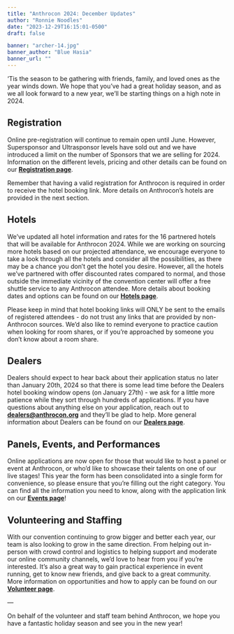 ```yaml
---
title: "Anthrocon 2024: December Updates"
author: "Ronnie Noodles"
date: "2023-12-29T16:15:01-0500"
draft: false

banner: "archer-14.jpg"
banner_author: "Blue Hasia"
banner_url: ""
---
```


‘Tis the season to be gathering with friends, family, and loved ones as the year winds down. We hope that you’ve had a great holiday season, and as we all look forward to a new year, we’ll be starting things on a high note in 2024.

## Registration

Online pre-registration will continue to remain open until June. However, Supersponsor and Ultrasponsor levels have sold out and we have introduced a limit on the number of Sponsors that we are selling for 2024. Information on the different levels, pricing and other details can be found on our [**Registration page**](/registration).

Remember that having a valid registration for Anthrocon is required in order to receive the hotel booking link. More details on Anthrocon’s hotels are provided in the next section.

## Hotels

We’ve updated all hotel information and rates for the 16 partnered hotels that will be available for Anthrocon 2024. While we are working on sourcing more hotels based on our projected attendance, we encourage everyone to take a look through all the hotels and consider all the possibilities, as there may be a chance you don’t get the hotel you desire. However, all the hotels we’ve partnered with offer discounted rates compared to normal, and those outside the immediate vicinity of the convention center will offer a free shuttle service to any Anthrocon attendee. More details about booking dates and options can be found on our [**Hotels page**](/hotel).

Please keep in mind that hotel booking links will ONLY be sent to the emails of registered attendees - do not trust any links that are provided by non-Anthrocon sources. We’d also like to remind everyone to practice caution when looking for room shares, or if you’re approached by someone you don’t know about a room share.

## Dealers

Dealers should expect to hear back about their application status no later than January 20th, 2024 so that there is some lead time before the Dealers hotel booking window opens (on January 27th) - we ask for a little more patience while they sort through hundreds of applications. If you have questions about anything else on your application, reach out to [**dealers@anthrocon.org**](mailto:dealers@anthrocon.org) and they’ll be glad to help. More general information about Dealers can be found on our [**Dealers page**](/dealers).

## Panels, Events, and Performances

Online applications are now open for those that would like to host a panel or event at Anthrocon, or who’d like to showcase their talents on one of our live stages! This year the form has been consolidated into a single form for convenience, so please ensure that you’re filling out the right category. You can find all the information you need to know, along with the application link on our [**Events page**](/events-panels)!

## Volunteering and Staffing

With our convention continuing to grow bigger and better each year, our team is also looking to grow in the same direction. From helping out in-person with crowd control and logistics to helping support and moderate our online community channels, we’d love to hear from you if you’re interested. It’s also a great way to gain practical experience in event running, get to know new friends, and give back to a great community. More information on opportunities and how to apply can be found on our [**Volunteer page**](/volunteer).

—

On behalf of the volunteer and staff team behind Anthrocon, we hope you have a fantastic holiday season and see you in the new year!

